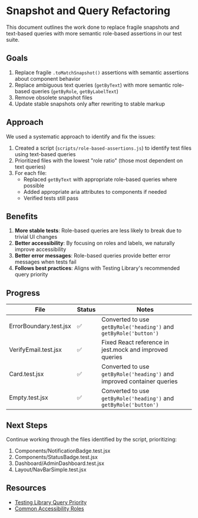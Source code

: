 # Snapshot and Query Refactoring

This document outlines the work done to replace fragile snapshots and text-based queries with more semantic role-based assertions in our test suite.

## Goals

1. Replace fragile `.toMatchSnapshot()` assertions with semantic assertions about component behavior
2. Replace ambiguous text queries (`getByText`) with more semantic role-based queries (`getByRole`, `getByLabelText`)
3. Remove obsolete snapshot files
4. Update stable snapshots only after rewriting to stable markup

## Approach

We used a systematic approach to identify and fix the issues:

1. Created a script (`scripts/role-based-assertions.js`) to identify test files using text-based queries
2. Prioritized files with the lowest "role ratio" (those most dependent on text queries)
3. For each file:
   - Replaced `getByText` with appropriate role-based queries where possible
   - Added appropriate aria attributes to components if needed
   - Verified tests still pass

## Benefits

1. **More stable tests**: Role-based queries are less likely to break due to trivial UI changes
2. **Better accessibility**: By focusing on roles and labels, we naturally improve accessibility
3. **Better error messages**: Role-based queries provide better error messages when tests fail
4. **Follows best practices**: Aligns with Testing Library's recommended query priority

## Progress

| File | Status | Notes |
|------|--------|-------|
| ErrorBoundary.test.jsx | ✅ | Converted to use `getByRole('heading')` and `getByRole('button')` |
| VerifyEmail.test.jsx | ✅ | Fixed React reference in jest.mock and improved queries |
| Card.test.jsx | ✅ | Converted to use `getByRole('heading')` and improved container queries |
| Empty.test.jsx | ✅ | Converted to use `getByRole('heading')` and `getByRole('button')` |

## Next Steps

Continue working through the files identified by the script, prioritizing:

1. Components/NotificationBadge.test.jsx
2. Components/StatusBadge.test.jsx
3. Dashboard/AdminDashboard.test.jsx
4. Layout/NavBarSimple.test.jsx

## Resources

- [Testing Library Query Priority](https://testing-library.com/docs/queries/about/#priority)
- [Common Accessibility Roles](https://developer.mozilla.org/en-US/docs/Web/Accessibility/ARIA/Roles)
